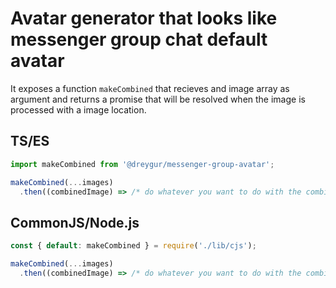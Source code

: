 # Avatar generator that looks like messenger group chat default avatar

It exposes a function `makeCombined` that recieves and image array as argument and returns a promise that will be resolved when the image is processed with a image location.

## TS/ES

```typescript
import makeCombined from '@dreygur/messenger-group-avatar';

makeCombined(...images)
  .then((combinedImage) => /* do whatever you want to do with the combined image */ );
```

## CommonJS/Node.js

```js
const { default: makeCombined } = require('./lib/cjs');

makeCombined(...images)
  .then((combinedImage) => /* do whatever you want to do with the combined image */ );
```
